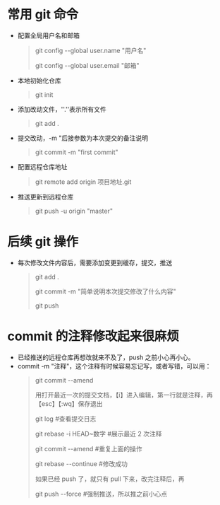 # 常用 git 命令

- 配置全局用户名和邮箱
  > git config --global user.name "用户名"
  >
  > git config --global user.email "邮箱"
- 本地初始化仓库
  > git init
- 添加改动文件，''.''表示所有文件
  > git add .
- 提交改动，-m "后接参数为本次提交的备注说明
  > git commit -m "first commit"
- 配置远程仓库地址
  > git remote add origin 项目地址.git
- 推送更新到远程仓库
  > git push -u origin "master"

# 后续 git 操作

- 每次修改文件内容后，需要添加变更到缓存，提交，推送
  > git add .
  >
  > git commit -m "简单说明本次提交修改了什么内容"
  >
  > git push

# commit 的注释修改起来很麻烦

- 已经推送的远程仓库再想改就来不及了，push 之前小心再小心。
- commit -m "注释"，这个注释有时候容易忘记写，或者写错，可以用：
  > git commit --amend
  >
  > 用打开最近一次的提交文档，【i】进入编辑，第一行就是注释，再【esc】【:wq】保存退出
  >
  > git log #查看提交日志
  >
  > git rebase -i HEAD~数字 #展示最近 2 次注释
  >
  > git commit --amend #重复上面的操作
  >
  > git rebase --continue #修改成功
  >
  > 如果已经 push 了，就只有 pull 下来，改完注释后，再
  >
  > git push --force #强制推送，所以推之前小心点
